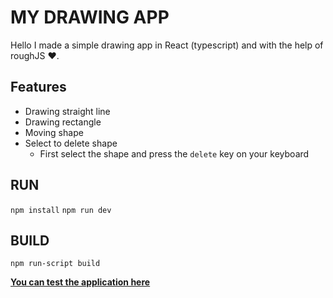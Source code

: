 # MY DRAWING APP
Hello I made a simple drawing app in React (typescript) and with the help of roughJS ❤.

## Features
 - Drawing straight line
 - Drawing rectangle
 - Moving shape
 - Select to delete shape
	 - First select the shape and press the `delete` key on your keyboard

## RUN

`npm install`
`npm run dev`

## BUILD 
`npm run-script build`

**[You can test the application here](https://lovas.it/draw/)**
